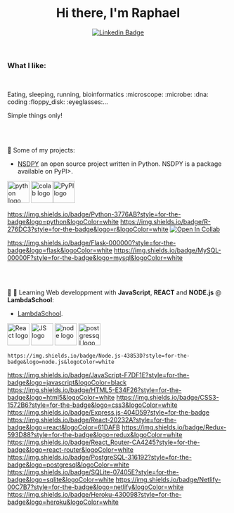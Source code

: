 <div align="center"><h1> Hi there, I'm Raphael </h1></div>

<div align="center"><a href="www.linkedin.com/in/raphael-hebert"><img src="https://img.shields.io/badge/LinkedIn-0077B5?style=for-the-badge&logo=linkedin&logoColor=white" alt="Linkedin Badge" style="max-width: 100%;"></a>
  </div>
<br/><br/>
<h3> What I like: </h3>
<br/>
<p> Eating, sleeping, running, bioinformatics :microscope: :microbe: :dna: coding :floppy_disk: :eyeglasses:...  </p>
<p> Simple things only!</p>
<br/><br/>

:open_file_folder: Some of my projects:
  
  
   - [NSDPY](https://github.com/RaphaelHebert/nsdpy) an open source project written in Python. NSDPY is a package available on PyPI>. 
   
  <img src="https://upload.wikimedia.org/wikipedia/commons/c/c3/Python-logo-notext.svg" alt="python logo" width="50"/> <img src="https://upload.wikimedia.org/wikipedia/commons/d/d0/Google_Colaboratory_SVG_Logo.svg" alt="colab logo" width="50"/><img src="https://upload.wikimedia.org/wikipedia/commons/6/64/PyPI_logo.svg" alt="PyPI logo" width="50"/>

https://img.shields.io/badge/Python-3776AB?style=for-the-badge&logo=python&logoColor=white
	https://img.shields.io/badge/R-276DC3?style=for-the-badge&logo=r&logoColor=white
[![Open In Collab](https://colab.research.google.com/assets/colab-badge.svg)](https://colab.research.google.com/github/Naereen/badges)

https://img.shields.io/badge/Flask-000000?style=for-the-badge&logo=flask&logoColor=white
	https://img.shields.io/badge/MySQL-00000F?style=for-the-badge&logo=mysql&logoColor=white

   <br/><br/>
    
   

:school: :notebook: Learning Web developpment with __JavaScript__, __REACT__ and __NODE.js__ @ __LambdaSchool__:


   - [LambdaSchool](https://github.com/RaphaelHebert/LambdaSchool). 
   
   <img src="https://upload.wikimedia.org/wikipedia/commons/a/a7/React-icon.svg" alt="React logo" width="50"/> <img src="https://upload.wikimedia.org/wikipedia/commons/6/6a/JavaScript-logo.png" alt="JS logo" width="50"/> <img src="https://upload.wikimedia.org/wikipedia/commons/d/d9/Node.js_logo.svg" alt="node logo" width="50"/>
   <img src="https://wiki.postgresql.org/images/a/a4/PostgreSQL_logo.3colors.svg" alt="postgressql logo" width="50"/>
 
	https://img.shields.io/badge/Node.js-43853D?style=for-the-badge&logo=node.js&logoColor=white
  https://img.shields.io/badge/JavaScript-F7DF1E?style=for-the-badge&logo=javascript&logoColor=black
  https://img.shields.io/badge/HTML5-E34F26?style=for-the-badge&logo=html5&logoColor=white
  https://img.shields.io/badge/CSS3-1572B6?style=for-the-badge&logo=css3&logoColor=white
  https://img.shields.io/badge/Express.js-404D59?style=for-the-badge
  https://img.shields.io/badge/React-20232A?style=for-the-badge&logo=react&logoColor=61DAFB
  https://img.shields.io/badge/Redux-593D88?style=for-the-badge&logo=redux&logoColor=white
  	https://img.shields.io/badge/React_Router-CA4245?style=for-the-badge&logo=react-router&logoColor=white
    https://img.shields.io/badge/PostgreSQL-316192?style=for-the-badge&logo=postgresql&logoColor=white
    https://img.shields.io/badge/SQLite-07405E?style=for-the-badge&logo=sqlite&logoColor=white
    https://img.shields.io/badge/Netlify-00C7B7?style=for-the-badge&logo=netlify&logoColor=white
    https://img.shields.io/badge/Heroku-430098?style=for-the-badge&logo=heroku&logoColor=white
   
  
<br/><br/><br/><br/><br/><br/><br/><br/><br/><br/><br/><br/><br/><br/>
  
  
  
  
  
  
  
  

